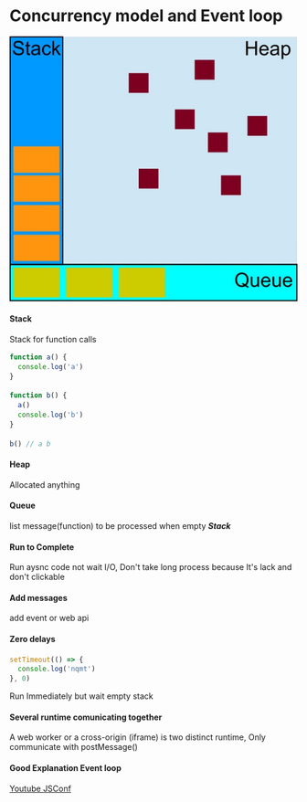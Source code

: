 # Concurrency model and Event loop

![Stack Queue Heap](img/stack-queue-heap.jpg)

#### Stack

Stack for function calls

```javascript
function a() {
  console.log('a')
}

function b() {
  a()
  console.log('b')
}

b() // a b
```

#### Heap

Allocated anything

#### Queue

list message(function) to be processed when empty ***Stack***

#### Run to Complete

Run aysnc code not wait I/O, Don't take long process because It's lack and don't clickable

#### Add messages

add event or web api

#### Zero delays

```javascript
setTimeout(() => {
  console.log('nqmt')
}, 0)
```

Run Immediately but wait empty stack

#### Several runtime comunicating together

A web worker or a cross-origin (iframe) is two distinct runtime, Only communicate with postMessage()

#### Good Explanation Event loop
[Youtube JSConf](https://www.youtube.com/watch?v=8aGhZQkoFbQ&t=1s)
